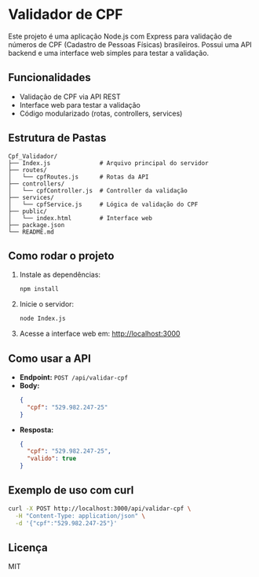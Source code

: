 # Validador de CPF

Este projeto é uma aplicação Node.js com Express para validação de números de CPF (Cadastro de Pessoas Físicas) brasileiros. Possui uma API backend e uma interface web simples para testar a validação.

## Funcionalidades
- Validação de CPF via API REST
- Interface web para testar a validação
- Código modularizado (rotas, controllers, services)

## Estrutura de Pastas
```
Cpf_Validador/
├── Index.js              # Arquivo principal do servidor
├── routes/
│   └── cpfRoutes.js      # Rotas da API
├── controllers/
│   └── cpfController.js  # Controller da validação
├── services/
│   └── cpfService.js     # Lógica de validação do CPF
├── public/
│   └── index.html        # Interface web
├── package.json
└── README.md
```

## Como rodar o projeto
1. Instale as dependências:
   ```sh
   npm install
   ```
2. Inicie o servidor:
   ```sh
   node Index.js
   ```
3. Acesse a interface web em:
   [http://localhost:3000](http://localhost:3000)

## Como usar a API
- **Endpoint:** `POST /api/validar-cpf`
- **Body:**
  ```json
  {
    "cpf": "529.982.247-25"
  }
  ```
- **Resposta:**
  ```json
  {
    "cpf": "529.982.247-25",
    "valido": true
  }
  ```

## Exemplo de uso com curl
```sh
curl -X POST http://localhost:3000/api/validar-cpf \
  -H "Content-Type: application/json" \
  -d '{"cpf":"529.982.247-25"}'
```

## Licença
MIT
